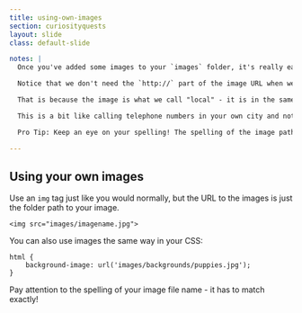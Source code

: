 ```yaml
---
title: using-own-images
section: curiosityquests
layout: slide
class: default-slide

notes: |
  Once you've added some images to your `images` folder, it's really easy to use them in your website.

  Notice that we don't need the `http://` part of the image URL when we are using our own image?

  That is because the image is what we call "local" - it is in the same place on the web as our HTML files where we are accessing the image from.

  This is a bit like calling telephone numbers in your own city and not needing to add an international calling code before the phone number.

  Pro Tip: Keep an eye on your spelling! The spelling of the image path needs to be exact. That includes _UPPERCASE_ and _lowercase_ letters. It also includes the file extension, which is the bit after the dot like `.jpg` or `.png`.

---
```


## Using your own images

Use an `img` tag just like you would normally, but the URL to the images is just the folder path to your image.

    <img src="images/imagename.jpg">

You can also use images the same way in your CSS:

    html {
        background-image: url('images/backgrounds/puppies.jpg');
    }

Pay attention to the spelling of your image file name - it has to match exactly! 
